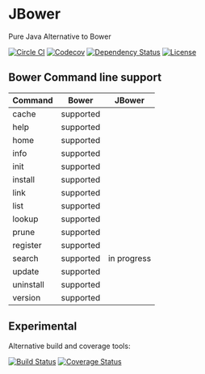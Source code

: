# JBower
Pure Java Alternative to Bower

[![Circle CI](https://img.shields.io/circleci/project/sbonnick/JBower/master.svg?style=svg)](https://circleci.com/gh/sbonnick/JBower/tree/master)
[![Codecov](https://img.shields.io/codecov/c/github/sbonnick/JBower/master.svg)](https://codecov.io/github/sbonnick/JBower?branch=master)
[![Dependency Status](https://www.versioneye.com/user/projects/552830ac2ced4ffffe000e0c/badge.svg?style=flat)](https://www.versioneye.com/user/projects/552830ac2ced4ffffe000e0c)
[![License](http://img.shields.io/:license-apache-blue.svg)](http://www.apache.org/licenses/LICENSE-2.0.html)



## Bower Command line support
| Command   | Bower     | JBower      |
|-----------|:---------:|:-----------:|
| cache     | supported |             |
| help      | supported |             |
| home      | supported |             |
| info      | supported |             |
| init      | supported |             |
| install   | supported |             |
| link      | supported |             |
| list      | supported |             |
| lookup    | supported |             |
| prune     | supported |             |
| register  | supported |             |
| search    | supported | in progress |
| update    | supported |             |
| uninstall | supported |             |
| version   | supported |             |


## Experimental


Alternative build and coverage tools:

[![Build Status](https://travis-ci.org/sbonnick/JBower.svg)](https://travis-ci.org/sbonnick/JBower)
[![Coverage Status](https://coveralls.io/repos/sbonnick/JBower/badge.svg?branch=master)](https://coveralls.io/r/sbonnick/JBower?branch=master)
